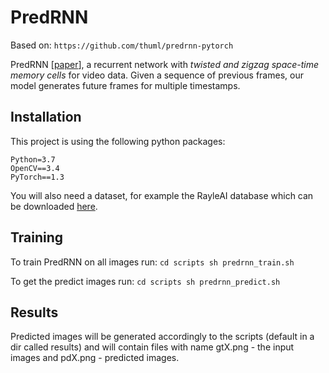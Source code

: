 
# PredRNN
Based on:
` https://github.com/thuml/predrnn-pytorch `

PredRNN [[paper](https://papers.nips.cc/paper/6689-predrnn-recurrent-neural-networks-for-predictive-learning-using-spatiotemporal-lstms)], a recurrent network with *twisted and zigzag space-time memory cells* for video data. Given a sequence of previous frames, our model generates future frames for multiple timestamps.
## Installation

This project is using the following python packages:
```
Python=3.7
OpenCV==3.4
PyTorch==1.3
```

You will also need a dataset, for example the RayleAI database which can be downloaded [here](https://drive.google.com/drive/folders/1YGPY17bej0OzM3yyP4JZgR0xJW8KmAa-).

## Training

To train PredRNN on all images run: 
`
cd scripts
sh predrnn_train.sh
`

To get the predict images run:
`
cd scripts
sh predrnn_predict.sh
`

## Results
Predicted images will be generated accordingly to the scripts (default in a dir called results) and will contain files with name gtX.png - the input images and pdX.png - predicted images. 
